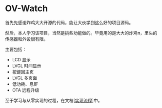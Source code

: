 # OV-Watch
首先先感谢炸鸡大大开源的代码，能让大伙学到这么好的项目源码。

然后，本人学习该项目，当然是挑些功能做的。毕竟用的是大大的炸鸡π，里头的传感器和外设很有限。

主要包括：

- LCD 显示
- LVGL 时间显示
- 按键回主页
- LVGL 多页面
- 低功耗、息屏
- OTA 远程升级

至于学习与从零实现的过程，在文档[[实现流程]](./实现流程.md)中。
